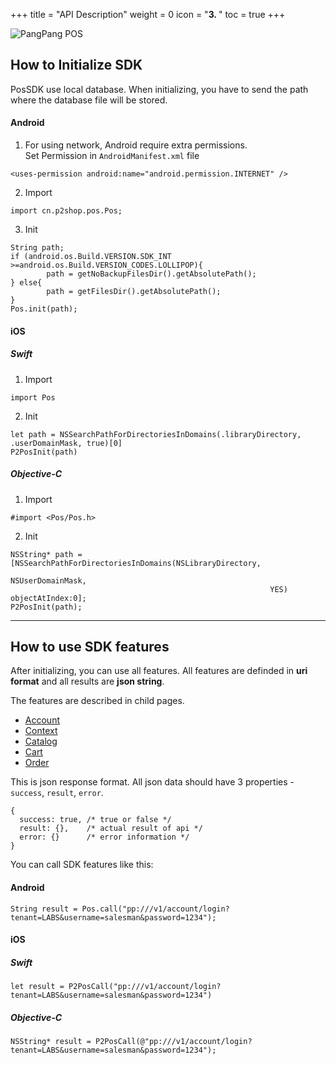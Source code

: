 +++
title = "API Description"
weight = 0
icon = "<b>3. </b>"
toc = true
+++

![PangPang POS](/images/sdk.png)


## How to Initialize SDK

PosSDK use local database. When initializing, you have to send the path where the database file will be stored.

#### Android

1. For using network, Android require extra permissions.  
  Set Permission in `AndroidManifest.xml` file
```
<uses-permission android:name="android.permission.INTERNET" />
```

2. Import
```
import cn.p2shop.pos.Pos;
```

3. Init 
```
String path;
if (android.os.Build.VERSION.SDK_INT >=android.os.Build.VERSION_CODES.LOLLIPOP){
        path = getNoBackupFilesDir().getAbsolutePath();
} else{
        path = getFilesDir().getAbsolutePath();
}
Pos.init(path);
```


#### iOS

##### Swift

1. Import
```
import Pos
```

2. Init
```
let path = NSSearchPathForDirectoriesInDomains(.libraryDirectory, .userDomainMask, true)[0]
P2PosInit(path)
```

##### Objective-C

1. Import
```
#import <Pos/Pos.h>
```

2. Init
```
NSString* path = [NSSearchPathForDirectoriesInDomains(NSLibraryDirectory,
                                                          NSUserDomainMask,
                                                          YES) objectAtIndex:0];
P2PosInit(path);
```

---

## How to use SDK features

After initializing, you can use all features.
All features are definded in **uri format** and all results are **json string**.

The features are described in child pages.

- [Account](/api/account)
- [Context](/api/context)
- [Catalog](/api/catalog)
- [Cart](/api/cart)
- [Order](/api/order)


This is json response format. All json data should have 3 properties - `success`, `result`, `error`.
```
{
  success: true, /* true or false */
  result: {},    /* actual result of api */
  error: {}      /* error information */
}
```

You can call SDK features like this:

#### Android

```
String result = Pos.call("pp:///v1/account/login?tenant=LABS&username=salesman&password=1234");
```

#### iOS

##### Swift

```
let result = P2PosCall("pp:///v1/account/login?tenant=LABS&username=salesman&password=1234")
```

##### Objective-C

```
NSString* result = P2PosCall(@"pp:///v1/account/login?tenant=LABS&username=salesman&password=1234");
```
